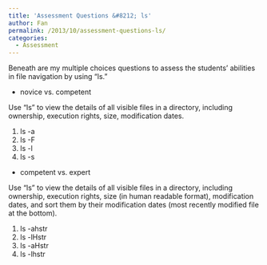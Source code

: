 ```yaml
---
title: 'Assessment Questions &#8212; ls'
author: Fan
permalink: /2013/10/assessment-questions-ls/
categories:
  - Assessment
---
```

Beneath are my multiple choices questions to assess the students&#8217; abilities in file navigation by using &#8220;ls.&#8221;

*   novice vs. competent

Use &#8220;ls&#8221; to view the details of all visible files in a directory, including ownership, execution rights, size, modification dates.

1.  ls -a
2.  ls -F
3.  ls -l
4.  ls -s

*   competent vs. expert

Use &#8220;ls&#8221; to view the details of all visible files in a directory, including ownership, execution rights, size (in human readable format), modification dates, and sort them by their modification dates (most recently modified file at the bottom).

1.  ls -ahstr
2.  ls -lHstr
3.  ls -aHstr
4.  ls -lhstr
